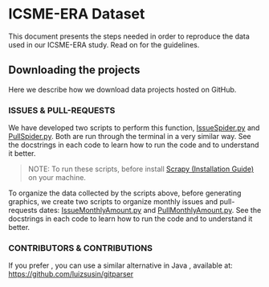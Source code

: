 # ICSME-ERA Dataset
This document presents the steps needed in order to reproduce the data used in our ICSME-ERA study. Read on for the guidelines.

## Downloading the projects
Here we describe how we download data projects hosted on GitHub.
### ISSUES & PULL-REQUESTS
We have developed two scripts to perform this function, [IssueSpider.py](https://github.com/fronchetti/ICSME-ERA-Dataset/blob/master/IssueSpider.py) and [PullSpider.py](https://github.com/fronchetti/ICSME-ERA-Dataset/blob/master/PullSpider.py). Both are run through the terminal in a very similar way. See the docstrings in each code to learn how to run the code and to understand it better.

> NOTE: To run these scripts, before install [Scrapy (Installation Guide)](http://doc.scrapy.org/en/latest/intro/install.html) on your machine.

To organize the data collected by the scripts above, before generating graphics, we create two scripts to organize monthly issues and pull-requests dates: [IssueMonthlyAmount.py](https://github.com/fronchetti/ICSME-ERA-Dataset/blob/master/IssueMonthlyAmount.py) and [PullMonthlyAmount.py](https://github.com/fronchetti/ICSME-ERA-Dataset/blob/master/PullMonthlyAmount.py). See the docstrings in each code to learn how to run the code and to understand it better.

### CONTRIBUTORS & CONTRIBUTIONS

If you prefer , you can use a similar alternative in Java , available at:
https://github.com/luizsusin/gitparser



